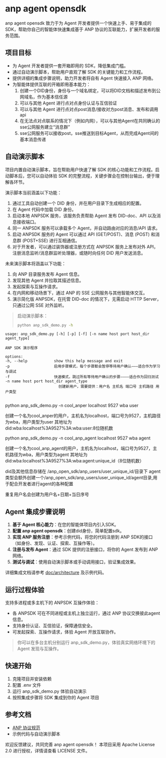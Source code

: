 # anp agent opensdk

anp agent opensdk 致力于为 Agent 开发者提供一个快速上手、易于集成的 SDK，帮助你自己的智能体快速集成基于 ANP 协议的互联能力，扩展开发者的服务范围。

## 项目目标

- 为 Agent 开发者提供一套开箱即用的 SDK，降低集成门槛。
- 通过自动演示脚本，帮助用户直观了解 SDK 的关键能力和工作流程。
- 提供详细的集成步骤说明，助力开发者将自有 Agent 快速接入 ANP 网络。
- 为智能体提供互联的开箱即用基本能力：
    1. 创建一个DID身份，身份与一个域名绑定，可以将DID文档和描述发布到公网域名，作为基本信任源
    2. 可以与其他 Agent 进行点对点身份认证与互信验证
    3. 可以与其他 Agent 进行点对点post消息/接收对方post消息、发布和调用api
    4. 在无法点对点联系的情况下（例如内网），可以与其他Agent在共同确认的sse公网服务建立“消息群”
    5. sse公网服务可以接收post，sse推送到目标Agent，从而完成Agent间的基本消息传递

## 自动演示脚本

项目内置自动演示脚本，旨在帮助用户快速了解 SDK 的核心功能和工作流程。启动脚本后，您可以自动体验 SDK 的完整流程，关键步骤会在控制台输出，便于理解各环节。

演示脚本当前涵盖以下功能：
1. 通过工具自动创建一个 DID 身份，并在用户目录下生成相应的配置。
2. 在 Agent 代码中加载 DID 身份。
3. 启动本地 ANPSDK 服务，该服务负责帮助 Agent 发布 DID-doc、API 以及消息接收端口。
4. 同一 ANPSDK 服务可以承载多个 Agent，并自动路由对应的消息/API 请求。
5. 启动 ANPSDK 服务的 Agent 可以通过 API (GET/POST)、消息 (POST) 和消息群 (POST+SSE) 进行互相通信。
6. 对于开发者，可以通过装饰器或注册方式在 ANPSDK 服务上发布对外 API，注册消息监听/消息群监听处理器，或随时向任何 DID 用户发送消息。

未来演示脚本将涵盖以下功能：
1. 向 ANP 目录服务发布 Agent 信息。
2. 发现其他 Agent 并拉取其描述信息。
3. 发起探索与互操作请求。
4. 在内网和移动场景下，通过 ANP 的 SSE 公网服务与其他智能体交互。
5. 演示简化版 ANPSDK，在托管 DID-doc 的情况下，无需启动 HTTP Server，只通过公网 SSE 对外监听。

> 启动演示脚本：
>
> ```bash
> python anp_sdk_demo.py -h

    usage: anp_sdk_demo.py [-h] [-p] [-f] [-n name host port host_dir agent_type]

    ANP SDK 演示程序

    options:
    -h, --help            show this help message and exit
    -p                    启用步骤模式，每个步骤都会暂停等待用户确认———适合作为学习与调试
    -f                    快速模式，跳过所有等待用户确认的步骤————适合作为回归测试
    -n name host port host_dir agent_type
                            创建新用户，需要提供：用户名 主机名 端口号 主机路径 用户类型
> ```
>
python anp_sdk_demo.py -n cool_anper localhost 9527 wba user

创建一个名为cool_anper的用户，主机名为localhost，端口号为9527，主机路径为wba，用户类型为user
其地址为did:wba:localhost%3A9527%3A:wba:user:8位随机数

python anp_sdk_demo.py -n cool_anp_agent localhost 9527 wba agent

创建一个名为cool_anp_agent的用户，主机名为localhost，端口号为9527，主机路径为wba，用户类型为agent
其地址为did:wba:localhost%3A9527%3A:wba:agent:unique_id（8位随机数）

did及其他信息存储在 /anp_open_sdk/anp_users/user_unique_id/目录下
agent类型会额外创建一个/anp_open_sdk/anp_users/user_unique_id/agent目录,用于配合开发者进行agent的各种配置

重复用户名会创建为用户名+日期+当日序号




## Agent 集成步骤说明

1. **基于 Agent 核心能力**：在您的智能体项目内引入SDK。
2. **配置 anp agent opensdk**：创建did身份，简单配置sdk。
3. **实现 ANP 服务注册**：参考示例代码，将您的代码注册到 ANP SDK的接口（如身份、发现、认证、探索、互操作等）。
4. **注册与发布 Agent**：通过 SDK 提供的注册接口，将你的 Agent 发布到 ANP 网络。
5. **测试与调试**：使用自动演示脚本或手动调用接口，验证集成效果。

详细集成文档请参考 [doc/architecture](doc/architecture/) 及示例代码。

## 运行过程体验

支持多进程或多主机下的 ANPSDK 互操作体验：

- 各 ANPSDK 可在不同进程或主机上独立运行，通过 ANP 协议交换彼此agent信息。
- 支持身份认证、互信验证，保障通信安全。
- 可发起探索、互操作请求，体验 Agent 开放互联协作。

> 你可以在多台主机分别运行 anp_sdk_demo.py，体验真实网络环境下的 Agent 发现与互操作。



## 快速开始

1. 克隆项目并安装依赖
2. 配置 .env 文件
3. 运行 anp_sdk_demo.py 体验自动演示
4. 按照集成步骤将 SDK 集成到你的 Agent 项目

## 参考文档

- [ANP 协议规范](https://github.com/agent-network-protocol/AgentNetworkProtocol)
- 示例代码与自动演示脚本

欢迎反馈建议，共同完善 anp agent opensdk！
本项目采用 Apache License 2.0 进行授权，详情请查看 LICENSE 文件。